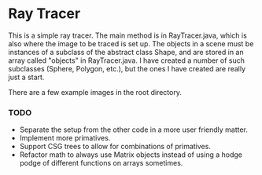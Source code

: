 # Ray Tracer
This is a simple ray tracer. The main method is in RayTracer.java, which is also where the image to be traced is set up. The objects in a scene must be instances of a subclass of the abstract class Shape, and are stored in an array called "objects" in RayTracer.java. I have created a number of such subclasses (Sphere, Polygon, etc.), but the ones I have created are really just a start.

There are a few example images in the root directory.

### TODO
* Separate the setup from the other code in a more user friendly matter.
* Implement more primatives.
* Support CSG trees to allow for combinations of primatives.
* Refactor math to always use Matrix objects instead of using a hodge podge of different functions on arrays sometimes.
